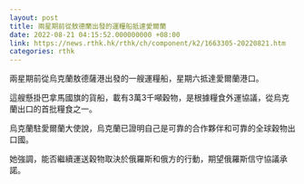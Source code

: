 ```yaml
---
layout: post
title: 兩星期前從敖德蘭出發的運糧船抵達愛爾蘭
date: 2022-08-21 04:15:52.000000000 +08:00
link: https://news.rthk.hk/rthk/ch/component/k2/1663305-20220821.htm
categories: rthk
---
```


兩星期前從烏克蘭敖德薩港出發的一艘運糧船，星期六抵達愛爾蘭港口。

這艘懸掛巴拿馬國旗的貨船，載有3萬3千噸穀物，是根據糧食外運協議，從烏克蘭出口的首批糧食之一。

烏克蘭駐愛爾蘭大使說，烏克蘭已證明自己是可靠的合作夥伴和可靠的全球穀物出口國。

她強調，能否繼續運送穀物取決於俄羅斯和俄方的行動，期望俄羅斯信守協議承諾。
